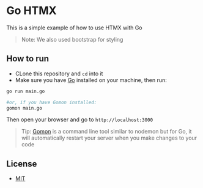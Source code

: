 # Go HTMX

This is a simple example of how to use HTMX with Go

> Note: We also used bootstrap for styling

## How to run

- CLone this repository and `cd` into it
- Make sure you have [Go](https://go.dev/learn/) installed on your machine, then run:

```bash
go run main.go

#or, if you have Gomon installed:
gomon main.go
```

Then open your browser and go to `http://localhost:3000`

> Tip: [Gomon](https://github.com/JulesGuesnon/Gomon) is a command line tool similar to nodemon but for Go, it will automatically restart your server when you make changes to your code

## License

- [MIT](LICENSE.md)
